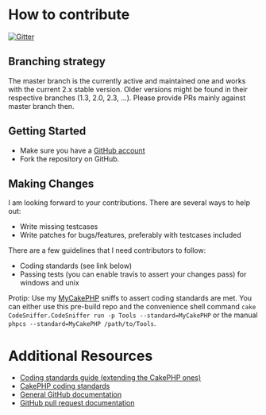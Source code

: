 # How to contribute
[![Gitter](https://badges.gitter.im/Join%20Chat.svg)](https://gitter.im/dereuromark/cakephp-tools?utm_source=badge&utm_medium=badge&utm_campaign=pr-badge&utm_content=badge)

## Branching strategy
The master branch is the currently active and maintained one and works with the current 2.x stable version.
Older versions might be found in their respective branches (1.3, 2.0, 2.3, ...).
Please provide PRs mainly against master branch then.

## Getting Started

* Make sure you have a [GitHub account](https://github.com/signup/free)
* Fork the repository on GitHub.

## Making Changes

I am looking forward to your contributions. There are several ways to help out:
* Write missing testcases
* Write patches for bugs/features, preferably with testcases included

There are a few guidelines that I need contributors to follow:
* Coding standards (see link below)
* Passing tests (you can enable travis to assert your changes pass) for windows and unix

Protip: Use my [MyCakePHP](https://github.com/dereuromark/cakephp-codesniffer/tree/master/Vendor/PHP/CodeSniffer/Standards/MyCakePHP) sniffs to
assert coding standards are met. You can either use this pre-build repo and the convenience shell command `cake CodeSniffer.CodeSniffer run -p Tools --standard=MyCakePHP` or the manual `phpcs --standard=MyCakePHP /path/to/Tools`.

# Additional Resources

* [Coding standards guide (extending the CakePHP ones)](https://github.com/php-fig-rectified/fig-rectified-standards/)
* [CakePHP coding standards](http://book.cakephp.org/2.0/en/contributing/cakephp-coding-conventions.html)
* [General GitHub documentation](http://help.github.com/)
* [GitHub pull request documentation](http://help.github.com/send-pull-requests/)